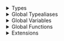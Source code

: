 <details>
<summary>Types</summary>

  - [Banner](/Documentation/Banner/Banner.md)
  - [BannerCloseType](/Documentation/Banner/BannerCloseType.md)
  - [BannerLandingType](/Documentation/Banner/BannerLandingType.md)
  - [BannerPolicy](/Documentation/Banner/BannerPolicy.md)
  - [BannerPolicyItemModel](/Documentation/Banner/BannerPolicyItemModel.md)
  - [BannerPolicyItemModel.CodingKeys](/Documentation/Banner/BannerPolicyItemModel.CodingKeys.md)
  - [BannerPolicyState](/Documentation/Banner/BannerPolicyState.md)
  - [DefaultBannerPolicyItem](/Documentation/Banner/DefaultBannerPolicyItem.md)
  - [DefaultBannerPolicyItem.Content](/Documentation/Banner/DefaultBannerPolicyItem.Content.md)
  - [DefaultBannerView](/Documentation/Banner/DefaultBannerView.md)
  - [Heap](/Documentation/Banner/Heap.md)
  - [PopupBannerPolicyItem](/Documentation/Banner/PopupBannerPolicyItem.md)
  - [PopupBannerPolicyItem.Content](/Documentation/Banner/PopupBannerPolicyItem.Content.md)
  - [PopupBannerView](/Documentation/Banner/PopupBannerView.md)
  - [PriorityQueue](/Documentation/Banner/PriorityQueue.md)

</details>

<details>
<summary>Global Typealiases</summary>

  - [DefaultBannerPolicy](/Documentation/Banner/DefaultBannerPolicy.md)
  - [LocalBannerPolicy](/Documentation/Banner/LocalBannerPolicy.md)
  - [PopupBannerPolicy](/Documentation/Banner/PopupBannerPolicy.md)

</details>

<details>
<summary>Global Variables</summary>

  - [dataSource](/Documentation/Banner/dataSource.md)
  - [instance](/Documentation/Banner/instance.md)
  - [landingPublisher](/Documentation/Banner/landingPublisher.md)
  - [state](/Documentation/Banner/state.md)

</details>

<details>
<summary>Global Functions</summary>

  - [buildDefaultBannerView(category:)](/Documentation/Banner/buildDefaultBannerView\(category_\).md)
  - [fetch()](/Documentation/Banner/fetch\(\).md)
  - [getBannerPolicy()](/Documentation/Banner/getBannerPolicy\(\).md)
  - [start()](/Documentation/Banner/start\(\).md)

</details>

<details>
<summary>Extensions</summary>

  - [PopupBannerPolicy](/Documentation/Banner/PopupBannerPolicy.md)

</details>
